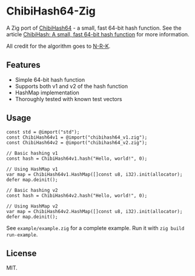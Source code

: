 # ChibiHash64-Zig

A Zig port of [ChibiHash64](https://github.com/N-R-K/ChibiHash) - a small, fast 64-bit hash function. See the article [ChibiHash: A small, fast 64-bit hash function](https://nrk.neocities.org/articles/chibihash) for more information.

All credit for the algorithm goes to [N-R-K](https://github.com/N-R-K).

## Features

- Simple 64-bit hash function
- Supports both v1 and v2 of the hash function
- HashMap implementation
- Thoroughly tested with known test vectors

## Usage

```
const std = @import("std");
const ChibiHash64v1 = @import("chibihash64_v1.zig");
const ChibiHash64v2 = @import("chibihash64_v2.zig");

// Basic hashing v1
const hash = ChibiHash64v1.hash("Hello, world!", 0);

// Using HashMap v1
var map = ChibiHash64v1.HashMap([]const u8, i32).init(allocator);
defer map.deinit();

// Basic hashing v2
const hash = ChibiHash64v2.hash("Hello, world!", 0);

// Using HashMap v2
var map = ChibiHash64v2.HashMap([]const u8, i32).init(allocator);
defer map.deinit();
```

See `example/example.zig` for a complete example. Run it with `zig build run-example`.

## License

MIT.
